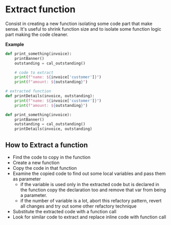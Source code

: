 # Extract function
Consist in creating a new function isolating some code part that
make sense. It's useful to shrink function size and to isolate some
function logic part making the code cleaner.

**Example**
```python
def print_something(invoice):
    printBanner()
    outstanding = cal_outstanding()

    # code to extract
    print(f"name: ${invoice['customer']}")
    print(f"amount: ${outstanding}")
```

```python
# extracted function
def printDetails(invoice, outstanding):
    print(f"name: ${invoice['customer']}")
    print(f"amount: ${outstanding}")

def print_something(invoice):
    printBanner()
    outstanding = cal_outstanding()
    printDetails(invoice, outstanding)
```

## How to Extract a function
 * Find the code to copy in the function
 * Create a new function
 * Copy the code in that function
 * Examine the copied code to find out some local variables and
   pass them as parameter
   * if the variable is used only in the extracted code but is declared
   in the function copy the declaration too and remove that var from
   being a parameter.
   * if the number of variable is a lot, abort this refactory pattern,
   revert all changes and try out some other refactory technique
 * Substitute the extracted code with a function call
 * Look for similar code to extract and replace inline code with
   function call